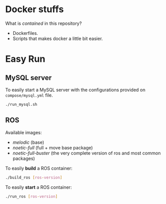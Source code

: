 # Docker stuffs

What is *contained* in this repository?
* Dockerfiles.
* Scripts that makes docker a little bit easier.


# Easy Run

## MySQL server
To easily start a MySQL server with the configurations provided on ``compose/mysql.yml`` file.
```bash
./run_mysql.sh
```

## ROS 
Available images:
 - *melodic* (base)
 - *noetic-full* (full + move base package)
 - *noetic-full-buster* (the very complete version of ros and most common packages)

To easily **build** a ROS container:
```bash
./build_ros [ros-version]
```
To easily **start** a ROS container:
```bash
./run_ros [ros-version]
```